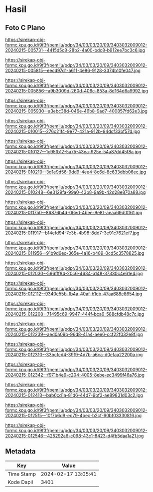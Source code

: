# Hasil

## Foto C Plano

https://sirekap-obj-formc.kpu.go.id/9f3f/pemilu/pdpr/34/03/03/20/09/3403032009012-20240215-005731--4415d5c8-28b2-4a00-bdc8-b912ee7bc3c6.jpg

https://sirekap-obj-formc.kpu.go.id/9f3f/pemilu/pdpr/34/03/03/20/09/3403032009012-20240215-005815--eecd97d1-a611-4e86-9128-3374b10fe047.jpg

https://sirekap-obj-formc.kpu.go.id/9f3f/pemilu/pdpr/34/03/03/20/09/3403032009012-20240215-005856--a9b3009d-260d-406c-853a-8d164d6a9992.jpg

https://sirekap-obj-formc.kpu.go.id/9f3f/pemilu/pdpr/34/03/03/20/09/3403032009012-20240215-005930--a3ebc38d-046e-46b8-9ad7-400857fd62e3.jpg

https://sirekap-obj-formc.kpu.go.id/9f3f/pemilu/pdpr/34/03/03/20/09/3403032009012-20240215-010015--276c21f4-9e77-421a-912b-94dcf33bf57d.jpg

https://sirekap-obj-formc.kpu.go.id/9f3f/pemilu/pdpr/34/03/03/20/09/3403032009012-20240215-010127--1c95fb12-5a75-43ea-925e-54a87dd45f8a.jpg

https://sirekap-obj-formc.kpu.go.id/9f3f/pemilu/pdpr/34/03/03/20/09/3403032009012-20240215-010210--3d1e9d56-9dd9-4ee4-8c6d-8c633dbb06ec.jpg

https://sirekap-obj-formc.kpu.go.id/9f3f/pemilu/pdpr/34/03/03/20/09/3403032009012-20240215-010248--6e3129fa-99a0-43b8-9a9b-42d28e870a88.jpg

https://sirekap-obj-formc.kpu.go.id/9f3f/pemilu/pdpr/34/03/03/20/09/3403032009012-20240215-011750--86876b4d-06ed-4bee-9e81-aeaa69d0ff61.jpg

https://sirekap-obj-formc.kpu.go.id/9f3f/pemilu/pdpr/34/03/03/20/09/3403032009012-20240215-011917--b14efd94-7c3b-4b98-8dd7-3e91c7621ef7.jpg

https://sirekap-obj-formc.kpu.go.id/9f3f/pemilu/pdpr/34/03/03/20/09/3403032009012-20240215-011956--91b9d6ec-365e-4a16-b489-0cd5c3578825.jpg

https://sirekap-obj-formc.kpu.go.id/9f3f/pemilu/pdpr/34/03/03/20/09/3403032009012-20240215-012030--596fff84-20c6-4634-a148-37330c4e61e4.jpg

https://sirekap-obj-formc.kpu.go.id/9f3f/pemilu/pdpr/34/03/03/20/09/3403032009012-20240215-012112--9340e55b-fb4a-40af-b1eb-47aa688c8654.jpg

https://sirekap-obj-formc.kpu.go.id/9f3f/pemilu/pdpr/34/03/03/20/09/3403032009012-20240215-012208--71495c69-9947-444f-bca6-588cfdb48c7c.jpg

https://sirekap-obj-formc.kpu.go.id/9f3f/pemilu/pdpr/34/03/03/20/09/3403032009012-20240215-012239--aed0a09b-96d8-41a4-aee6-ccf22f032e8f.jpg

https://sirekap-obj-formc.kpu.go.id/9f3f/pemilu/pdpr/34/03/03/20/09/3403032009012-20240215-012310--33bcfcd4-39f9-4d7b-a6ca-d0efaa22200a.jpg

https://sirekap-obj-formc.kpu.go.id/9f3f/pemilu/pdpr/34/03/03/20/09/3403032009012-20240215-012342--f971b4e9-c204-4005-8ebe-ec3499f46a76.jpg

https://sirekap-obj-formc.kpu.go.id/9f3f/pemilu/pdpr/34/03/03/20/09/3403032009012-20240215-012413--bab6cd1a-81d6-44d7-9bf3-ae89831d03c2.jpg

https://sirekap-obj-formc.kpu.go.id/9f3f/pemilu/pdpr/34/03/03/20/09/3403032009012-20240215-012515--10f7b6d9-ed79-4bec-b2cf-60bf03330816.jpg

https://sirekap-obj-formc.kpu.go.id/9f3f/pemilu/pdpr/34/03/03/20/09/3403032009012-20240215-012546--425292a6-c098-43c1-8423-d4fb5daa1a21.jpg


## Metadata

| Key        | Value               |
| ---------- | ------------------- |
| Time Stamp | 2024-02-17 13:05:41 |
| Kode Dapil | 3401                |




